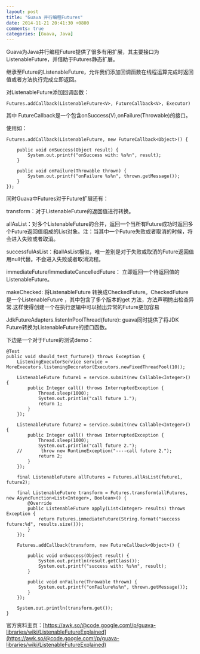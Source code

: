 ```yaml
---
layout: post
title: "Guava 并行编程Futures"
date: 2014-11-21 20:41:30 +0800
comments: true
categories: [Guava, Java]
---
```

Guava为Java并行编程Future提供了很多有用扩展，其主要接口为ListenableFuture，并借助于Futures静态扩展。

继承至Future的ListenableFuture，允许我们添加回调函数在线程运算完成时返回值或者方法执行完成立即返回。

对ListenableFuture添加回调函数：

	Futures.addCallback(ListenableFuture<V>, FutureCallback<V>, Executor)

其中 FutureCallback<V>是一个包含onSuccess(V),onFailure(Throwable)的接口。

使用如：

	Futures.addCallback(ListenableFuture, new FutureCallback<Object>() {

        public void onSuccess(Object result) {
            System.out.printf("onSuccess with: %s%n", result);
        }

        public void onFailure(Throwable thrown) {
            System.out.printf("onFailure %s%n", thrown.getMessage());
        }
    });

同时Guava中Futures对于Future扩展还有：

transform：对于ListenableFuture的返回值进行转换。

allAsList：对多个ListenableFuture的合并，返回一个当所有Future成功时返回多个Future返回值组成的List对象。注：当其中一个Future失败或者取消的时候，将会进入失败或者取消。

successfulAsList：和allAsList相似，唯一差别是对于失败或取消的Future返回值用null代替。不会进入失败或者取消流程。

immediateFuture/immediateCancelledFuture： 立即返回一个待返回值的ListenableFuture。

makeChecked: 将ListenableFuture 转换成CheckedFuture。CheckedFuture 是一个ListenableFuture ，其中包含了多个版本的get 方法，方法声明抛出检查异常.这样使得创建一个在执行逻辑中可以抛出异常的Future更加容易

JdkFutureAdapters.listenInPoolThread(future): guava同时提供了将JDK Future转换为ListenableFuture的接口函数。

下边是一个对于Future的测试demo：

	@Test
	public void should_test_furture() throws Exception {
	    ListeningExecutorService service = MoreExecutors.listeningDecorator(Executors.newFixedThreadPool(10));

	    ListenableFuture future1 = service.submit(new Callable<Integer>() {
	        public Integer call() throws InterruptedException {
	            Thread.sleep(1000);
	            System.out.println("call future 1.");
	            return 1;
	        }
	    });

	    ListenableFuture future2 = service.submit(new Callable<Integer>() {
	        public Integer call() throws InterruptedException {
	            Thread.sleep(1000);
	            System.out.println("call future 2.");
		//       throw new RuntimeException("----call future 2.");
	            return 2;
	        }
	    });

	    final ListenableFuture allFutures = Futures.allAsList(future1, future2);

	    final ListenableFuture transform = Futures.transform(allFutures, new AsyncFunction<List<Integer>, Boolean>() {
	        @Override
	        public ListenableFuture apply(List<Integer> results) throws Exception {
	            return Futures.immediateFuture(String.format("success future:%d", results.size()));
	        }
	    });

	    Futures.addCallback(transform, new FutureCallback<Object>() {

	        public void onSuccess(Object result) {
	            System.out.println(result.getClass());
	            System.out.printf("success with: %s%n", result);
	        }

	        public void onFailure(Throwable thrown) {
	            System.out.printf("onFailure%s%n", thrown.getMessage());
	        }
	    });

	    System.out.println(transform.get());
	}

   官方资料主页：[https://awk.so/@code.google.com!/p/guava-libraries/wiki/ListenableFutureExplained](https://awk.so/@code.google.com!/p/guava-libraries/wiki/ListenableFutureExplained)
